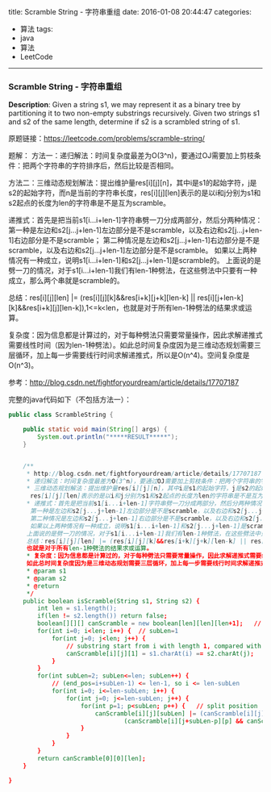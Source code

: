



title: Scramble String - 字符串重组
date: 2016-01-08 20:44:47
categories: 
- 算法
tags: 
- java
- 算法
- LeetCode
<!--updated: 2016-01-08 21:40:47-->
---

### Scramble String - 字符串重组

**Description**: Given a string s1, we may represent it as a binary tree by partitioning it to two non-empty substrings recursively. Given two strings s1 and s2 of the same length, determine if s2 is a scrambled string of s1.

原题链接：https://leetcode.com/problems/scramble-string/

题解：
方法一：递归解法：时间复杂度最差为O(3^n)，要通过OJ需要加上剪枝条件：把两个字符串的字符排序后，然后比较是否相同。

方法二：三维动态规划解法：提出维护量res[i][j][n]，其中i是s1的起始字符，j是s2的起始字符，而n是当前的字符串长度，res[i][j][len]表示的是以i和j分别为s1和s2起点的长度为len的字符串是不是互为scramble。

递推式：首先是把当前s1[i...i+len-1]字符串劈一刀分成两部分，然后分两种情况：
第一种是左边和s2[j...j+len-1]左边部分是不是scramble，以及右边和s2[j...j+len-1]右边部分是不是scramble；
第二种情况是左边和s2[j...j+len-1]右边部分是不是scramble，以及右边和s2[j...j+len-1]左边部分是不是scramble。
如果以上两种情况有一种成立，说明s1[i...i+len-1]和s2[j...j+len-1]是scramble的。
上面说的是劈一刀的情况，对于s1[i...i+len-1]我们有len-1种劈法，在这些劈法中只要有一种成立，那么两个串就是scramble的。

总结：res[i][j][len] |= (res[i][j][k]&&res[i+k][j+k][len-k] || res[i][j+len-k][k]&&res[i+k][j][len-k]),1<=k<len，也就是对于所有len-1种劈法的结果求或运算。

复杂度：因为信息都是计算过的，对于每种劈法只需要常量操作，因此求解递推式需要线性时间（因为len-1种劈法）。如此总时间复杂度因为是三维动态规划需要三层循环，加上每一步需要线行时间求解递推式，所以是O(n\^4)。空间复杂度是O(n\^3)。
     
参考：http://blog.csdn.net/fightforyourdream/article/details/17707187


完整的java代码如下（不包括方法一）：

```java
public class ScrambleString {

    public static void main(String[] args) {
        System.out.println("*****RESULT*****");
    }


    /**
     * http://blog.csdn.net/fightforyourdream/article/details/17707187
     * 递归解法：时间复杂度最差为O(3^n)，要通过OJ需要加上剪枝条件：把两个字符串的字符排序后，然后比较是否相同。
     * 三维动态规划解法：提出维护量res[i][j][n]，其中i是s1的起始字符，j是s2的起始字符，而n是当前的字符串长度，
      res[i][j][len]表示的是以i和j分别为s1和s2起点的长度为len的字符串是不是互为scramble。
     * 递推式：首先是把当前s1[i...i+len-1]字符串劈一刀分成两部分，然后分两种情况：
      第一种是左边和s2[j...j+len-1]左边部分是不是scramble，以及右边和s2[j...j+len-1]右边部分是不是scramble；
      第二种情况是左边和s2[j...j+len-1]右边部分是不是scramble，以及右边和s2[j...j+len-1]左边部分是不是scramble。
      如果以上两种情况有一种成立，说明s1[i...i+len-1]和s2[j...j+len-1]是scramble的。
     上面说的是劈一刀的情况，对于s1[i...i+len-1]我们有len-1种劈法，在这些劈法中只要有一种成立，那么两个串就是scramble的。
     总结：res[i][j][len] |= (res[i][j][k]&&res[i+k][j+k][len-k] || res[i][j+len-k][k]&&res[i+k][j][len-k]),1<=k<len，
     也就是对于所有len-1种劈法的结果求或运算。
     * 复杂度：因为信息都是计算过的，对于每种劈法只需要常量操作，因此求解递推式需要线性时间（因为len-1种劈法）。
     如此总时间复杂度因为是三维动态规划需要三层循环，加上每一步需要线行时间求解递推式，所以是O(n^4)。空间复杂度是O(n^3)。
     * @param s1
     * @param s2
     * @return
     */
    public boolean isScramble(String s1, String s2) {
        int len = s1.length();
        if(len != s2.length()) return false;
        boolean[][][] canScramble = new boolean[len][len][len+1];   // i,j with sub length
        for(int i=0; i<len; i++) {  // subLen=1
            for(int j=0; j<len; j++) {
                // substring start from i with length 1, compared with substring start from j with length 1
                canScramble[i][j][1] = s1.charAt(i) == s2.charAt(j);
            }
        }
        for(int subLen=2; subLen<=len; subLen++) {
            // (end_pos=i+subLen-1) <= len-1, so i <= len-subLen
            for(int i=0; i<=len-subLen; i++) {
                for(int j=0; j<=len-subLen; j++) {
                    for(int p=1; p<subLen; p++) {   // split position
                        canScramble[i][j][subLen] |= (canScramble[i][j][p] && canScramble[i+p][j+p][subLen-p]) ||
                                (canScramble[i][j+subLen-p][p] && canScramble[i+p][j][subLen-p]);
                    }
                }
            }
        }
        return canScramble[0][0][len];
    }

}
```
